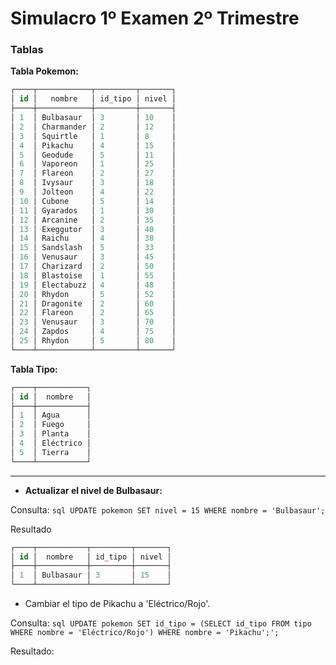 # Simulacro 1º Examen 2º Trimestre

### Tablas

**Tabla Pokemon:**

``` sql
┌────┬────────────┬─────────┬───────┐
│ id │   nombre   │ id_tipo │ nivel │
├────┼────────────┼─────────┼───────┤
│ 1  │ Bulbasaur  │ 3       │ 10    │
│ 2  │ Charmander │ 2       │ 12    │
│ 3  │ Squirtle   │ 1       │ 8     │
│ 4  │ Pikachu    │ 4       │ 15    │
│ 5  │ Geodude    │ 5       │ 11    │
│ 6  │ Vaporeon   │ 1       │ 25    │
│ 7  │ Flareon    │ 2       │ 27    │
│ 8  │ Ivysaur    │ 3       │ 18    │
│ 9  │ Jolteon    │ 4       │ 22    │
│ 10 │ Cubone     │ 5       │ 14    │
│ 11 │ Gyarados   │ 1       │ 30    │
│ 12 │ Arcanine   │ 2       │ 35    │
│ 13 │ Exeggutor  │ 3       │ 40    │
│ 14 │ Raichu     │ 4       │ 38    │
│ 15 │ Sandslash  │ 5       │ 33    │
│ 16 │ Venusaur   │ 3       │ 45    │
│ 17 │ Charizard  │ 2       │ 50    │
│ 18 │ Blastoise  │ 1       │ 55    │
│ 19 │ Electabuzz │ 4       │ 48    │
│ 20 │ Rhydon     │ 5       │ 52    │
│ 21 │ Dragonite  │ 2       │ 60    │
│ 22 │ Flareon    │ 2       │ 65    │
│ 23 │ Venusaur   │ 3       │ 70    │
│ 24 │ Zapdos     │ 4       │ 75    │
│ 25 │ Rhydon     │ 5       │ 80    │
└────┴────────────┴─────────┴───────┘
```
**Tabla Tipo:**

``` sql
┌────┬───────────┐
│ id │  nombre   │
├────┼───────────┤
│ 1  │ Agua      │
│ 2  │ Fuego     │
│ 3  │ Planta    │
│ 4  │ Eléctrico │
│ 5  │ Tierra    │
└────┴───────────┘
```

---

- **Actualizar el nivel de Bulbasaur:**

Consulta: ```sql UPDATE pokemon SET nivel = 15 WHERE nombre = 'Bulbasaur'; ```

Resultado

``` sql
┌────┬───────────┬─────────┬───────┐
│ id │  nombre   │ id_tipo │ nivel │
├────┼───────────┼─────────┼───────┤
│ 1  │ Bulbasaur │ 3       │ 15    │
└────┴───────────┴─────────┴───────┘
```

- Cambiar el tipo de Pikachu a 'Eléctrico/Rojo'.

Consulta: ``` sql UPDATE pokemon SET id_tipo = (SELECT id_tipo FROM tipo WHERE nombre = 'Eléctrico/Rojo') WHERE nombre = 'Pikachu';'; ```

Resultado: 